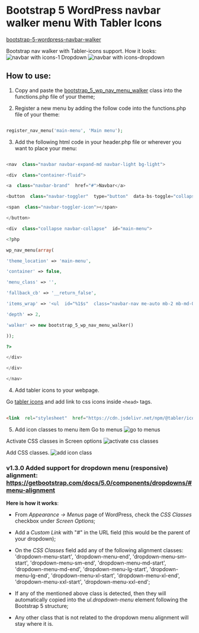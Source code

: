 
# Bootstrap 5 WordPress navbar walker menu With Tabler Icons

[bootstrap-5-wordpress-navbar-walker](https://github.com/AlexWebLab/bootstrap-5-wordpress-navbar-walker)

Bootstrap nav walker with Tabler-icons support. How it looks: 
![navbar with icons-1](https://i.imgur.com/Q3MJIrA.png)
Dropdown
![navbar with icons-dropdown](https://i.imgur.com/9KopNd8.png)
## How to use:

1. Copy and paste the [bootstrap_5_wp_nav_menu_walker](https://github.com/AlexWebLab/bootstrap-5-wordpress-navbar-walker/blob/main/functions.php) class into the functions.php file of your theme;

2. Register a new menu by adding the follow code into the functions.php file of your theme:

```php

register_nav_menu('main-menu', 'Main menu');

```

3. Add the following html code in your header.php file or wherever you want to place your menu:


```php

<nav  class="navbar navbar-expand-md navbar-light bg-light">

<div  class="container-fluid">

<a  class="navbar-brand"  href="#">Navbar</a>

<button  class="navbar-toggler"  type="button"  data-bs-toggle="collapse"  data-bs-target="#main-menu"  aria-controls="main-menu"  aria-expanded="false"  aria-label="Toggle navigation">

<span  class="navbar-toggler-icon"></span>

</button>

<div  class="collapse navbar-collapse"  id="main-menu">

<?php

wp_nav_menu(array(

'theme_location' => 'main-menu',

'container' => false,

'menu_class' => '',

'fallback_cb' => '__return_false',

'items_wrap' => '<ul  id="%1$s"  class="navbar-nav me-auto mb-2 mb-md-0 %2$s">%3$s</ul>',

'depth' => 2,

'walker' => new bootstrap_5_wp_nav_menu_walker()

));

?>

</div>

</div>

</nav>
```
  

4. Add tabler icons to your webpage. 

Go [tabler icons](https://tabler-icons.io/) and add link to css icons inside `<head>` tags.

  

```html
	
<link  rel="stylesheet"  href="https://cdn.jsdelivr.net/npm/@tabler/icons@latest/iconfont/tabler-icons.min.css">

```

5. Add icon classes to menu item
Go to menus
![go to menus](https://i.imgur.com/qk551Vs.png)

Activate CSS classes in Screen options
![activate css classes](https://i.imgur.com/Gf5EW22.png)

Add CSS classes.
![add icon class](https://i.imgur.com/Zj2PJKe.png)


### v1.3.0 Added support for dropdown menu (responsive) alignment: https://getbootstrap.com/docs/5.0/components/dropdowns/#menu-alignment

  

**Here is how it works**:

- From _Appearance -> Menus_ page of WordPress, check the _CSS Classes_ checkbox under _Screen Options_;

- Add a _Custom Link_ with "#" in the URL field (this would be the parent of your dropdown);

- On the _CSS Classes_ field add any of the following alignment classes: 'dropdown-menu-start', 'dropdown-menu-end', 'dropdown-menu-sm-start', 'dropdown-menu-sm-end', 'dropdown-menu-md-start', 'dropdown-menu-md-end', 'dropdown-menu-lg-start', 'dropdown-menu-lg-end', 'dropdown-menu-xl-start', 'dropdown-menu-xl-end', 'dropdown-menu-xxl-start', 'dropdown-menu-xxl-end';

- If any of the mentioned above class is detected, then they will automatically copied into the _ul.dropdown-menu_ element following the Bootstrap 5 structure;

- Any other class that is not related to the dropdown menu alignment will stay where it is.